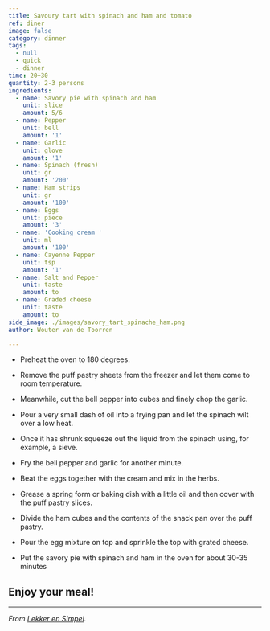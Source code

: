 ```yaml
---
title: Savoury tart with spinach and ham and tomato
ref: diner
image: false
category: dinner
tags:
  - null
  - quick
  - dinner
time: 20+30
quantity: 2-3 persons
ingredients:
  - name: Savory pie with spinach and ham
    unit: slice
    amount: 5/6
  - name: Pepper
    unit: bell
    amount: '1'
  - name: Garlic
    unit: glove
    amount: '1'
  - name: Spinach (fresh)
    unit: gr
    amount: '200'
  - name: Ham strips
    unit: gr
    amount: '100'
  - name: Eggs
    unit: piece
    amount: '3'
  - name: 'Cooking cream '
    unit: ml
    amount: '100'
  - name: Cayenne Pepper
    unit: tsp
    amount: '1'
  - name: Salt and Pepper
    unit: taste
    amount: to
  - name: Graded cheese
    unit: taste
    amount: to
side_image: ./images/savory_tart_spinache_ham.png
author: Wouter van de Toorren

---
```



- Preheat the oven to 180 degrees. 
- Remove the puff pastry sheets from the freezer and let them come to room temperature. 
- Meanwhile, cut the bell pepper into cubes and finely chop the garlic. 
- Pour a very small dash of oil into a frying pan and let the spinach wilt over a low heat. 
- Once it has shrunk squeeze out the liquid from the spinach using, for example, a sieve.
- Fry the bell pepper and garlic for another minute. 
- Beat the eggs together with the cream and mix in the herbs. 
- Grease a spring form or baking dish with a little oil and then cover with the puff pastry slices. 
- Divide the ham cubes and the contents of the snack pan over the puff pastry.

- Pour the egg mixture on top and sprinkle the top with grated cheese. 
- Put the savory pie with spinach and ham in the oven for about 30-35 minutes

## Enjoy your meal!

---
_From [Lekker en Simpel](https://www.lekkerensimpel.com/hartige-spinazietaart/)._






